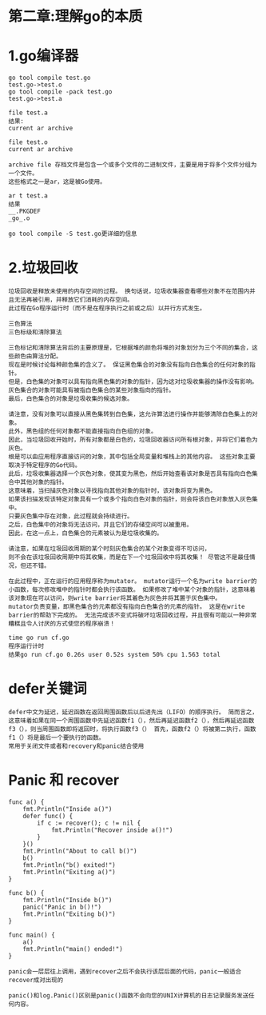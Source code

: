 # 第二章:理解go的本质

# 1.go编译器
	go tool compile test.go
	test.go->test.o
	go tool compile -pack test.go
	test.go->test.a

	file test.a
	结果:
	current ar archive

	file test.o
	current ar archive

	archive file 存档文件是包含一个或多个文件的二进制文件，主要是用于将多个文件分组为一个文件。 
	这些格式之一是ar，这是被Go使用。

	ar t test.a
	结果
	__.PKGDEF
	_go_.o

	go tool compile -S test.go更详细的信息

# 2.垃圾回收
	垃圾回收是释放未使用的内存空间的过程。 换句话说，垃圾收集器查看哪些对象不在范围内并且无法再被引用，并释放它们消耗的内存空间。 
	此过程在Go程序运行时（而不是在程序执行之前或之后）以并行方式发生。

	三色算法
	三色标级和清除算法

	三色标记和清除算法背后的主要原理是，它根据堆的颜色将堆的对象划分为三个不同的集合，这些颜色由算法分配。 
	现在是时候讨论每种颜色集的含义了。 保证黑色集合的对象没有指向白色集合的任何对象的指针。
	但是，白色集的对象可以具有指向黑色集的对象的指针，因为这对垃圾收集器的操作没有影响。 
	灰色集合的对象可能具有被指白色集合的某些对象指向的指针。 
	最后，白色集合的对象是垃圾收集的候选对象。

	请注意，没有对象可以直接从黑色集转到白色集，这允许算法进行操作并能够清除白色集上的对象。 
	此外，黑色组的任何对象都不能直接指向白色组的对象。
	因此，当垃圾回收开始时，所有对象都是白色的，垃圾回收器访问所有根对象，并将它们着色为灰色。 
	根是可以由应用程序直接访问的对象，其中包括全局变量和堆栈上的其他内容。 这些对象主要取决于特定程序的Go代码。
	此后，垃圾收集器选择一个灰色对象，使其变为黑色，然后开始查看该对象是否具有指向白色集合中其他对象的指针。 
	这意味着，当扫描灰色对象以寻找指向其他对象的指针时，该对象将变为黑色。 
	如果该扫描发现该特定对象具有一个或多个指向白色对象的指针，则会将该白色对象放入灰色集中。 
	只要灰色集中存在对象，此过程就会持续进行。 
	之后，白色集中的对象将无法访问，并且它们的存储空间可以被重用。 
	因此，在这一点上，白色集合的元素被认为是垃圾收集的。

	请注意，如果在垃圾回收周期的某个时刻灰色集合的某个对象变得不可访问，
	则不会在该垃圾回收周期中将其收集，而是在下一个垃圾回收中将其收集！ 尽管这不是最佳情况，但还不错。

    在此过程中，正在运行的应用程序称为mutator。 mutator运行一个名为write barrier的小函数，每次修改堆中的指针时都会执行该函数。 如果修改了堆中某个对象的指针，这意味着该对象现在可以访问，则write barrier将其着色为灰色并将其置于灰色集中。
    mutator负责变量，即黑色集合的元素都没有指向白色集合的元素的指针。 这是在write barrier的帮助下完成的。 无法完成该不变式将破坏垃圾回收过程，并且很有可能以一种非常糟糕且令人讨厌的方式使您的程序崩溃！

    time go run cf.go  
    程序运行计时
    结果go run cf.go 0.26s user 0.52s system 50% cpu 1.563 total

# defer关键词
    defer中文为延迟，延迟函数在返回周围函数后以后进先出（LIFO）的顺序执行。 简而言之，这意味着如果在同一个周围函数中先延迟函数f1（），然后再延迟函数f2（），然后再延迟函数f3（），则当周围函数即将返回时，将执行函数f3（） 首先，函数f2（）将被第二执行，函数f1（）将是最后一个要执行的函数。
    常用于关闭文件或者和recovery和panic结合使用


# Panic 和 recover
    func a() {
    	fmt.Println("Inside a()")
    	defer func() {
    		if c := recover(); c != nil {
    			fmt.Println("Recover inside a()!")
    		}
    	}()
    	fmt.Println("About to call b()")
    	b()
    	fmt.Println("b() exited!")
    	fmt.Println("Exiting a()")
    }

    func b() {
    	fmt.Println("Inside b()")
    	panic("Panic in b()!")
    	fmt.Println("Exiting b()")
    }
    
    func main() {
    	a()
    	fmt.Println("main() ended!")
    }
    
    panic会一层层往上调用，遇到recover之后不会执行该层后面的代码，panic一般适合recover成对出现的
    
    panic()和log.Panic()区别是panic()函数不会向您的UNIX计算机的日志记录服务发送任何内容。
    
    












